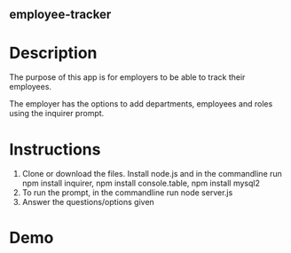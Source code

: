 ## employee-tracker

# Description
The purpose of this app is for employers to be able to track their employees. 

The employer has the options to add departments, employees and roles using the inquirer prompt.

# Instructions
1. Clone or download the files. Install node.js and in the commandline run npm install inquirer, npm install console.table, npm install mysql2
2. To run the prompt, in the commandline run node server.js
3. Answer the questions/options given

# Demo
